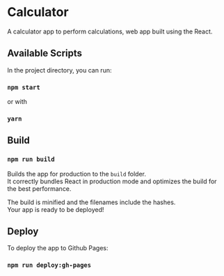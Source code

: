 # Calculator

A calculator app to perform calculations, web app built using the React. 

## Available Scripts

In the project directory, you can run:

### `npm start`  

or with

### `yarn`

## Build

### `npm run build`

Builds the app for production to the `build` folder.\
It correctly bundles React in production mode and optimizes the build for the best performance.

The build is minified and the filenames include the hashes.\
Your app is ready to be deployed!

## Deploy

To deploy the app to Github Pages:

### `npm run deploy:gh-pages`


